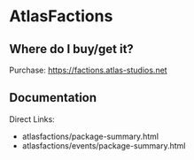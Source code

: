 # AtlasFactions

## Where do I buy/get it?
Purchase: https://factions.atlas-studios.net

## Documentation
Direct Links:

 - <redacted>atlasfactions/package-summary.html
 - <redacted>atlasfactions/events/package-summary.html